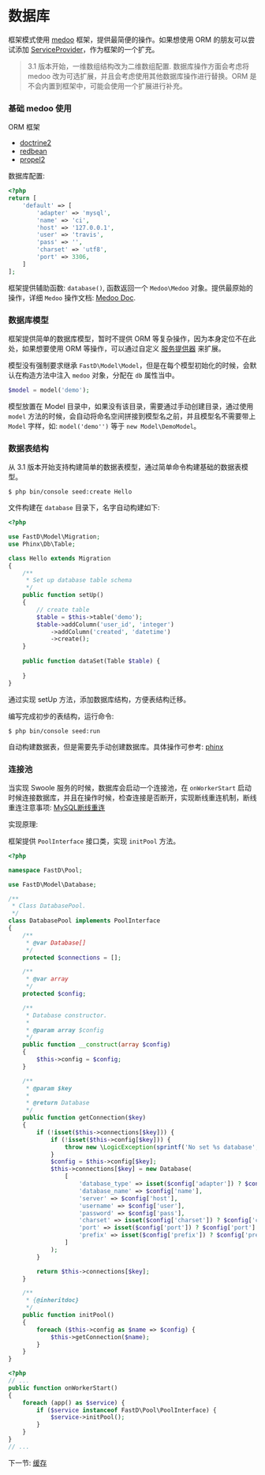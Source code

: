 # 数据库

框架模式使用 [medoo](https://github.com/catfan/Medoo) 框架，提供最简便的操作。如果想使用 ORM 的朋友可以尝试添加 [ServiceProvider](3-8-service-provider.md)，作为框架的一个扩充。

> 3.1 版本开始，一维数组结构改为二维数组配置. 数据库操作方面会考虑将 medoo 改为可选扩展，并且会考虑使用其他数据库操作进行替换。ORM 是不会内置到框架中，可能会使用一个扩展进行补充。

### 基础 medoo 使用

ORM 框架

* [doctrine2](https://github.com/doctrine/doctrine2)
* [redbean](https://github.com/gabordemooij/redbean)
* [propel2](https://github.com/propelorm/Propel2)

数据库配置: 

```php
<?php
return [
    'default' => [
        'adapter' => 'mysql',
        'name' => 'ci',
        'host' => '127.0.0.1',
        'user' => 'travis',
        'pass' => '',
        'charset' => 'utf8',
        'port' => 3306,
    ]
];
```

框架提供辅助函数: `database()`, 函数返回一个 `Medoo\Medoo` 对象。提供最原始的操作，详细 `Medoo` 操作文档: [Medoo Doc](http://medoo.in/doc).

### 数据库模型

框架提供简单的数据库模型，暂时不提供 ORM 等复杂操作，因为本身定位不在此处，如果想要使用 ORM 等操作，可以通过自定义 [服务提供器](3-8-service-provider.md) 来扩展。

模型没有强制要求继承 `FastD\Model\Model`，但是在每个模型初始化的时候，会默认在构造方法中注入 `medoo` 对象，分配在 `db` 属性当中。

```php
$model = model('demo');
```

模型放置在 Model 目录中，如果没有该目录，需要通过手动创建目录，通过使用 `model` 方法的时候，会自动将命名空间拼接到模型名之前，并且模型名不需要带上 `Model` 字样，如: `model('demo'')` 等于 `new Model\DemoModel`。

### 数据表结构

从 3.1 版本开始支持构建简单的数据表模型，通过简单命令构建基础的数据表模型。

```shell
$ php bin/console seed:create Hello
```

文件构建在 `database` 目录下，名字自动构建如下: 

```php
<?php

use FastD\Model\Migration;
use Phinx\Db\Table;

class Hello extends Migration
{
    /**
     * Set up database table schema
     */
    public function setUp()
    {
        // create table
        $table = $this->table('demo');
        $table->addColumn('user_id', 'integer')
            ->addColumn('created', 'datetime')
            ->create();
    }
    
    public function dataSet(Table $table) {
        
    }
}
```

通过实现 setUp 方法，添加数据库结构，方便表结构迁移。

编写完成初步的表结构，运行命令: 

```shell
$ php bin/console seed:run
```

自动构建数据表，但是需要先手动创建数据库。具体操作可参考: [phinx](https://tsy12321.gitbooks.io/phinx-doc/writing-migrations-working-with-tables.html)

### 连接池

当实现 Swoole 服务的时候，数据库会启动一个连接池，在 `onWorkerStart` 启动时候连接数据库，并且在操作时候，检查连接是否断开，实现断线重连机制，断线重连注意事项: [MySQL断线重连](https://wiki.swoole.com/wiki/page/350.html)

实现原理: 

框架提供 `PoolInterface` 接口类，实现 `initPool` 方法。

```php
<?php

namespace FastD\Pool;

use FastD\Model\Database;

/**
 * Class DatabasePool.
 */
class DatabasePool implements PoolInterface
{
    /**
     * @var Database[]
     */
    protected $connections = [];

    /**
     * @var array
     */
    protected $config;

    /**
     * Database constructor.
     *
     * @param array $config
     */
    public function __construct(array $config)
    {
        $this->config = $config;
    }

    /**
     * @param $key
     *
     * @return Database
     */
    public function getConnection($key)
    {
        if (!isset($this->connections[$key])) {
            if (!isset($this->config[$key])) {
                throw new \LogicException(sprintf('No set %s database', $key));
            }
            $config = $this->config[$key];
            $this->connections[$key] = new Database(
                [
                    'database_type' => isset($config['adapter']) ? $config['adapter'] : 'mysql',
                    'database_name' => $config['name'],
                    'server' => $config['host'],
                    'username' => $config['user'],
                    'password' => $config['pass'],
                    'charset' => isset($config['charset']) ? $config['charset'] : 'utf8',
                    'port' => isset($config['port']) ? $config['port'] : 3306,
                    'prefix' => isset($config['prefix']) ? $config['prefix'] : '',
                ]
            );
        }

        return $this->connections[$key];
    }

    /**
     * {@inheritdoc}
     */
    public function initPool()
    {
        foreach ($this->config as $name => $config) {
            $this->getConnection($name);
        }
    }
}
```

```php
<?php
// ...
public function onWorkerStart()
{
    foreach (app() as $service) {
        if ($service instanceof FastD\Pool\PoolInterface) {
            $service->initPool();
        }
    }
}
// ...
```

下一节: [缓存](3-4-cache.md)
